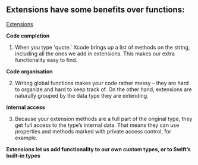 ## Extensions have some benefits over functions:

[Extensions](https://www.hackingwithswift.com/quick-start/beginners/how-to-create-and-use-extensions)

 **Code completion**
 
1. When you type 'quote.' Xcode brings up a list of methods on the
   string, including all the ones we add in extensions. This makes
   our extra functionality easy to find.
 
 **Code organisation**
 
2. Writing global functions makes your code rather messy – they
   are hard to organize and hard to keep track of. On the other
   hand, extensions are naturally grouped by the data type
   they are extending.
 
 **Internal access**
 
3. Because your extension methods are a full part of the original
   type, they get full access to the type’s internal data. That
   means they can use properties and methods marked with private
   access control, for example.
   


**Extensions let us add functionality to our own custom types,
or to Swift’s built-in types**
